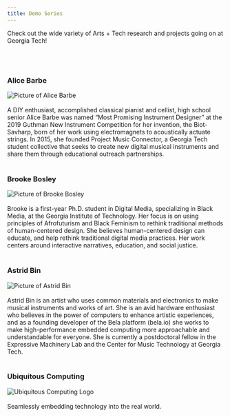 ```yaml
---
title: Demo Series
---
```

Check out the wide variety of Arts + Tech research and projects going on at Georgia Tech!
<br/><br/>
<br/><br/>

### **Alice Barbe**
![Picture of Alice Barbe](../assets/people/alice.jpg#profile)
<br/><br/>
A DIY enthusiast, accomplished classical pianist and cellist, high school senior Alice Barbe was named “Most Promising Instrument Designer” at the 2019 Guthman New Instrument Competition for her invention, the Biot-Savharp, born of her work using electromagnets to acoustically actuate strings. In 2015, she founded Project Music Connector, a Georgia Tech student collective that seeks to create new digital musical instruments and share them through educational outreach partnerships.
<br/><br/>

### **Brooke Bosley**
![Picture of Brooke Bosley](../assets/people/brooke.jpg#profile)
<br/><br/>
Brooke is a first-year Ph.D. student in Digital Media, specializing in Black Media, at the Georgia Institute of Technology. Her focus is on using principles of Afrofuturism and Black Feminism to rethink traditional methods of human-centered design. She believes human-centered design can educate, and help rethink traditional digital media practices. Her work centers around interactive narratives, education, and social justice.
<br/><br/>

### **Astrid Bin**
![Picture of Astrid Bin](../assets/people/astrid.jpg#profile)
<br/><br/>
Astrid Bin is an artist who uses common materials and electronics to make musical instruments and works of art. She is an avid hardware enthusiast who believes in the power of computers to enhance artistic experiences, and as a founding developer of the Bela platform (bela.io) she works to make high-performance embedded computing more approachable and understandable for everyone. She is currently a postdoctoral fellow in the Expressive Machinery Lab and the Center for Music Technology at Georgia Tech.
<br/><br/>

### **Ubiquitous Computing**
![Ubiquitous Computing Logo](../assets/people/uc.jpg#profile)
<br/><br/>
Seamlessly embedding technology into the real world.
